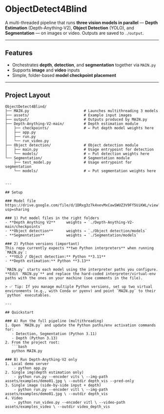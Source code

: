 # ObjectDetect4Blind

A multi-threaded pipeline that runs **three vision models in parallel** — **Depth Estimation** (Depth-Anything-V2), **Object Detection** (YOLO), and **Segmentation** — on images or video. Outputs are saved to `./output`.

---

## Features
- Orchestrates **depth**, **detection**, and **segmentation** together via `MAIN.py`
- Supports **image** and **video** inputs
- Simple, folder-based **model checkpoint placement**

---

## Project Layout

```text
ObjectDetect4Blind/
├── MAIN.py                         # Launches multithreading 3 models
├── assets/                         # Example input images
├── output/                         # Outputs produced by MAIN.py
├── Depth-Anything-V2-main/         # Depth estimation module
│   ├── checkpoints/                # ← Put depth model weights here
│   ├── app.py
│   ├── run.py
│   └── run_video.py
├── Object detection/               # Object detection module
│   ├── main.py                     # Usage entrypoint for detection
│   └── models/                     # ← Put detection weights here
└── Segmentation/                   # Segmentation module
    ├── test_model.py               # Usage entrypoint for segmentation
    └── models/                     # ← Put segmentation weights here


---

## Setup

### Model file
https://drive.google.com/file/d/1DRxg3z7k4xevMxCawSWUZ3V9Ff5UiKWL/view?usp=sharing

### 1) Put model files in the right folders
- **Depth Anything V2**     weights → `./Depth-Anything-V2-main/checkpoints`
- **Object detection**      weights → `./Object detection/models`
- **Segmentation**          weights → `./Segmentation/models`

### 2) Python versions (important)
This repo currently expects **two Python interpreters** when running `MAIN.py`:
- **YOLO / Object detection:** Python **3.11**
- **Depth estimation:** Python **3.13**

`MAIN.py` starts each model using the interpreter paths you configure.  
**Edit `MAIN.py`** and replace the hard-coded interpreter/virtual-env paths with the ones on your machine (see comments in the file).

> ✅ Tip: If you manage multiple Python versions, set up two virtual environments (e.g., with Conda or pyenv) and point `MAIN.py` to their `python` executables.

---

## Quickstart

### A) Run the full pipeline (multithreading)
1. Open `MAIN.py` and update the Python paths/env activation commands for:
   - Detection, Segmentation (Python 3.11)
   - Depth (Python 3.13)
2. From the project root:
   ```bash
   python MAIN.py

### B) Run Depth-Anything-V2 only
1. Local demo server
    - python app.py
2. Single img(depth estimation only)
    - python run.py --encoder vits \ --img-path assets/examples/demo01.jpg \ --outdir depth_vis --pred-only
3. Single image (side-by-side input + depth)
    - python run.py --encoder vitl \ --img-path assets/examples/demo01.jpg \ --outdir depth_vis
4. Video
    - python run_video.py --encoder vitl \ --video-path assets/examples_video \ --outdir video_depth_vis
